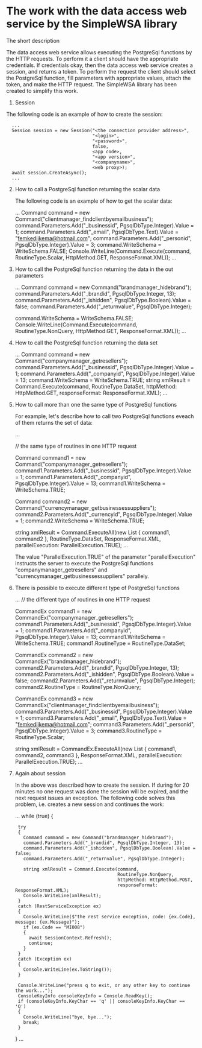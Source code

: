# The work with the data access web service by the SimpleWSA library

The short description

  The data access web service allows executing the PostgreSql functions by the HTTP 
requests. To perform it a client should have the appropriate credentials. If credentials
okay, then the data access web service creates a session, and returns a token.
  To perform the request the client should select the PostgreSql function, fill parameters
with appropriate values, attach the token, and make the HTTP request.
  The SimpleWSA library has been created to simplify this work.

1. Session

  The following code is an example of how to create the session:

      ...
      Session session = new Session("<the connection provider address>",
                                    "<login>",
                                    "<password>",
                                    false,
                                    <app code>,
                                    "<app version>",
                                    "<companyname>",
                                    <web proxy>);
      await session.CreateAsync();
	  ...


2. How to call a PostgreSql function returning the scalar data

   The following code is an example of how to get the scalar data:

      ...
      Command command = new Command("clientmanager_findclientbyemailbusiness");
      command.Parameters.Add("_businessid", PgsqlDbType.Integer).Value = 1;
      command.Parameters.Add("_email", PgsqlDbType.Text).Value = "femkedijkema@hotmail.com";
      command.Parameters.Add("_personid", PgsqlDbType.Integer).Value = 3;
      command.WriteSchema = WriteSchema.FALSE;
      Console.WriteLine(Command.Execute(command,
                                        RoutineType.Scalar,
                                        HttpMethod.GET,
                                        ResponseFormat.XML));
	  ...

3. How to call the PostgreSql function returning the data in the out parameters

      ...
      Command command = new Command("brandmanager_hidebrand");
      command.Parameters.Add("_brandid", PgsqlDbType.Integer, 13);
      command.Parameters.Add("_ishidden", PgsqlDbType.Boolean).Value = false;
      command.Parameters.Add("_returnvalue", PgsqlDbType.Integer);

	  command.WriteSchema = WriteSchema.FALSE;
      Console.WriteLine(Command.Execute(command,
                                        RoutineType.NonQuery,
                                        HttpMethod.GET,
                                        ResponseFormat.XML));
	  ...

4. How to call the PostgreSql function returning the data set

      ...
      Command command = new Command("companymanager_getresellers");
      command.Parameters.Add("_businessid", PgsqlDbType.Integer).Value = 1;
      command.Parameters.Add("_companyid", PgsqlDbType.Integer).Value = 13;
	  command.WriteSchema = WriteSchema.TRUE;
      string xmlResult = Command.Execute(command,
                                         RoutineType.DataSet,
                                         httpMethod: HttpMethod.GET,
                                         responseFormat: ResponseFormat.XML);
      ...

5. How to call more than one the same type of PostgreSql functions

   For example, let's describe how to call two PostgreSql functions eveach of them 
   returns the set of data:

      ...

	  // the same type of routines in one HTTP request

      Command command1 = new Command("companymanager_getresellers");
      command1.Parameters.Add("_businessid", PgsqlDbType.Integer).Value = 1;
      command1.Parameters.Add("_companyid", PgsqlDbType.Integer).Value = 13;
      command1.WriteSchema = WriteSchema.TRUE;

      Command command2 = new Command("currencymanager_getbusinessessuppliers");
      command2.Parameters.Add("_currencyid", PgsqlDbType.Integer).Value = 1;
      command2.WriteSchema = WriteSchema.TRUE;

      string xmlResult = Command.ExecuteAll(new List<Command> { command1, command2 },
                                            RoutineType.DataSet,
                                            ResponseFormat.XML,
                                            parallelExecution: ParallelExecution.TRUE);
      ...

	  The value "ParallelExecution.TRUE" of the parameter "parallelExecution" instructs the server
	  to execute the PostgreSql functions "companymanager_getresellers" and 
	  "currencymanager_getbusinessessuppliers" parallely.

6. There is possible to execute different type of PostgreSql functions 

      ...
      // the different type of routines in one HTTP request

      CommandEx command1 = new CommandEx("companymanager_getresellers");
      command1.Parameters.Add("_businessid", PgsqlDbType.Integer).Value = 1;
      command1.Parameters.Add("_companyid", PgsqlDbType.Integer).Value = 13;
      command1.WriteSchema = WriteSchema.TRUE;
      command1.RoutineType = RoutineType.DataSet;

      CommandEx command2 = new CommandEx("brandmanager_hidebrand");
      command2.Parameters.Add("_brandid", PgsqlDbType.Integer, 13);
      command2.Parameters.Add("_ishidden", PgsqlDbType.Boolean).Value = false;
      command2.Parameters.Add("_returnvalue", PgsqlDbType.Integer);
      command2.RoutineType = RoutineType.NonQuery;

      CommandEx command3 = new CommandEx("clientmanager_findclientbyemailbusiness");
      command3.Parameters.Add("_businessid", PgsqlDbType.Integer).Value = 1;
      command3.Parameters.Add("_email", PgsqlDbType.Text).Value = "femkedijkema@hotmail.com";
      command3.Parameters.Add("_personid", PgsqlDbType.Integer).Value = 3;
      command3.RoutineType = RoutineType.Scalar;

      string xmlResult = CommandEx.ExecuteAll(new List<CommandEx> { command1, command2, command3 },
                                              ResponseFormat.XML,
                                              parallelExecution: ParallelExecution.TRUE);
      ...

7. Again about session
   
   In the above was described how to create the session. If during for 20 minutes no one request 
   was done the session will be expired, and the next request issues an exception.
   The following code solves this problem, i.e. creates a new session and continues the work:

      ...
      while (true)
      {

        try
        {
          Command command = new Command("brandmanager_hidebrand");
          command.Parameters.Add("_brandid", PgsqlDbType.Integer, 13);
          command.Parameters.Add("_ishidden", PgsqlDbType.Boolean).Value = false;
          command.Parameters.Add("_returnvalue", PgsqlDbType.Integer);

          string xmlResult = Command.Execute(command,
                                             RoutineType.NonQuery,
                                             httpMethod: HttpMethod.POST,
                                             responseFormat: ResponseFormat.XML);
          Console.WriteLine(xmlResult);
        }
        catch (RestServiceException ex)
        {
          Console.WriteLine($"the rest service exception, code: {ex.Code}, message: {ex.Message}");
          if (ex.Code == "MI008")
          {
            await SessionContext.Refresh();
            continue;
          }
        }
        catch (Exception ex)
        {
          Console.WriteLine(ex.ToString());
        }

        Console.WriteLine("press q to exit, or any other key to continue the work...");
        ConsoleKeyInfo consoleKeyInfo = Console.ReadKey();
        if (consoleKeyInfo.KeyChar == 'q' || consoleKeyInfo.KeyChar == 'Q')
        {
          Console.WriteLine("bye, bye...");
          break;
        }
      }
	  ...